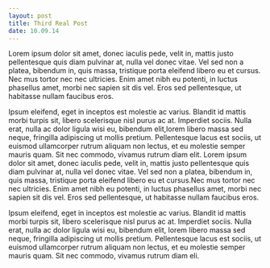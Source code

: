 ```yaml
---
layout: post
title: Third Real Post
date: 10.09.14
---
```



Lorem ipsum dolor sit amet, donec iaculis pede, velit in, mattis justo pellentesque quis diam pulvinar at, nulla vel donec vitae. Vel sed non a platea, bibendum in, quis massa, tristique porta eleifend libero eu et cursus. Nec mus tortor nec nec ultricies. Enim amet nibh eu potenti, in luctus phasellus amet, morbi nec sapien sit dis vel. Eros sed pellentesque, ut habitasse nullam faucibus eros.

Ipsum eleifend, eget in inceptos est molestie ac varius. Blandit id mattis morbi turpis sit, libero scelerisque nisl purus ac at. Imperdiet sociis. Nulla erat, nulla ac dolor ligula wisi eu, bibendum elit,lorem libero massa sed neque, fringilla adipiscing ut mollis pretium. Pellentesque lacus est sociis, ut euismod ullamcorper rutrum aliquam non lectus, et eu molestie semper mauris quam. Sit nec commodo, vivamus rutrum diam elit. Lorem ipsum dolor sit amet, donec iaculis pede, velit in, mattis justo pellentesque quis diam pulvinar at, nulla vel donec vitae. Vel sed non a platea, bibendum in, quis massa, tristique porta eleifend libero eu et cursus.Nec mus tortor nec nec ultricies. Enim amet nibh eu potenti, in luctus phasellus amet, morbi nec sapien sit dis vel. Eros sed pellentesque, ut habitasse nullam faucibus eros.

Ipsum eleifend, eget in inceptos est molestie ac varius. Blandit id mattis morbi turpis sit, libero scelerisque nisl purus ac at. Imperdiet sociis. Nulla erat, nulla ac dolor ligula wisi eu, bibendum elit, lorem libero massa sed neque, fringilla adipiscing ut mollis pretium. Pellentesque lacus est sociis, ut euismod ullamcorper rutrum aliquam non lectus, et eu molestie semper mauris quam. Sit nec commodo, vivamus rutrum diam eli.
